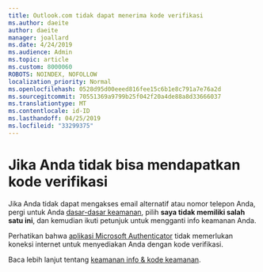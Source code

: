 ```yaml
---
title: Outlook.com tidak dapat menerima kode verifikasi
ms.author: daeite
author: daeite
manager: joallard
ms.date: 4/24/2019
ms.audience: Admin
ms.topic: article
ms.custom: 8000060
ROBOTS: NOINDEX, NOFOLLOW
localization_priority: Normal
ms.openlocfilehash: 0528d95d00eeed816fee15c6b1e8c791a7e76a2d
ms.sourcegitcommit: 70551369a9799b25f042f20a4de88a8d33666037
ms.translationtype: MT
ms.contentlocale: id-ID
ms.lasthandoff: 04/25/2019
ms.locfileid: "33299375"
---
```

# <a name="if-you-cant-get-verification-codes"></a>Jika Anda tidak bisa mendapatkan kode verifikasi

Jika Anda tidak dapat mengakses email alternatif atau nomor telepon Anda, pergi untuk Anda [dasar-dasar keamanan](https://account.microsoft.com/security), pilih **saya tidak memiliki salah satu ini**, dan kemudian ikuti petunjuk untuk mengganti info keamanan Anda.

Perhatikan bahwa [aplikasi Microsoft Authenticator](https://go.microsoft.com/fwlink/?linkid=2016117) tidak memerlukan koneksi internet untuk menyediakan Anda dengan kode verifikasi.

Baca lebih lanjut tentang [keamanan info & kode keamanan](https://support.microsoft.com/help/12428/).